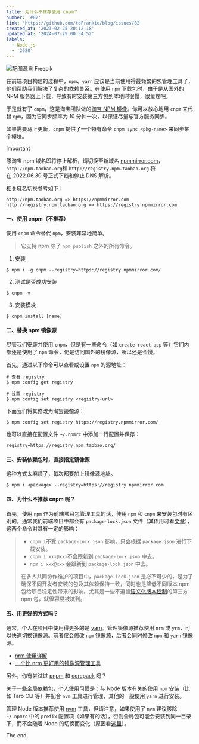 ```yaml
---
title: 为什么不推荐使用 cnpm？
number: '#82'
link: 'https://github.com/toFrankie/blog/issues/82'
created_at: '2023-02-25 20:12:18'
updated_at: '2024-07-29 00:54:52'
labels:
  - Node.js
  - '2020'
---
```

![配图源自 Freepik](https://upload-images.jianshu.io/upload_images/5128488-a6465ca0ee7a6ac1.jpeg?imageMogr2/auto-orient/strip%7CimageView2/2/w/1240)


在前端项目构建的过程中，`npm`、`yarn` 应该是当前使用得最频繁的包管理工具了，他们帮助我们解决了复杂的依赖关系。在使用 `npm` 下载包时，由于是从国外的 NPM 服务器上下载，导致有时安装第三方包到本地时很慢，很蛋疼吧。

于是就有了 `cnpm`，这是淘宝团队做的[淘宝 NPM 镜像](https://www.npmmirror.com)。你可以放心地用 `cnpm` 来代替 `npm`，因为它同步频率为 10 分钟一次，以保证尽量与官方服务同步。

如果需要马上更新，`cnpm` 提供了一个特有命令 `cnpm sync <pkg-name>` 来同步某个模块。

> [!IMPORTANT]
> 原淘宝 npm 域名即将停止解析，请切换至新域名 [npmmirror.com](http://www.npmmirror.com/)，`http://npm.taobao.org`和 `http://registry.npm.taobao.org` 将在 2022.06.30 号正式下线和停止 DNS 解析。

相关域名切换参考如下：

```text
http://npm.taobao.org => https://npmmirror.com
http://registry.npm.taobao.org => https://registry.npmmirror.com
```

#### 一、使用 cnpm（不推荐）

使用 `cnpm` 命令替代 `npm`，安装非常地简单。

> 它支持 npm 除了 `npm publish` 之外的所有命令。

1. 安装
```shell
$ npm i -g cnpm --registry=https://registry.npmmirror.com/
```
2. 测试是否成功安装
```shell
$ cnpm -v
```
3. 安装模块
```shell
$ cnpm install [name]
```
#### 二、替换 npm 镜像源

尽管我们安装并使用 `cnpm`，但是有一些命令（如 `create-react-app` 等）它们内部还是使用了 `npm` 命令，仍是访问国外的镜像源，所以还是会慢。

首先，通过以下命令可以查看或设置 `npm` 的源地址：

```shell
# 查看 registry
$ npm config get registry

# 设置 registry
$ npm config set registry <registry-url>
```

下面我们将其修改为淘宝镜像源：

```shell
$ npm config set registry https://registry.npmmirror.com/
```

也可以直接在配置文件 `~/.npmrc` 中添加一行配置并保存：

```text
registry=https://registry.npm.taobao.org/
```


#### 三、安装依赖包时，直接指定镜像源

这种方式太麻烦了，每次都要加上镜像源地址。

```shell
$ npm i <package> --registry=https://registry.npmmirror.com
```

#### 四、为什么不推荐 cnpm 呢？

首先，使用 `npm` 作为前端项目包管理工具的话，使用 `npm` 和 `cnpm` 来安装包时有区别的。通常我们前端项目中都会有 `package-lock.json` 文件（其作用可看[文章](https://www.cnblogs.com/cangqinglang/p/8336754.html)），这两个命令对其有一定的影响：

> * `cnpm i`不受 `package-lock.json` 影响，只会根据 `package.json` 进行下载安装。
> * `cnpm i xxx@xxx`不会跟新到 `package-lock.json` 中去。
> * `npm i xxx@xxx` 会跟新到 `package-lock.json` 中去。
>
> 在多人共同协作维护的项目中，`package-lock.json` 是必不可少的，是为了确保不同开发者安装的包及其依赖保持一致，同时也是降低不同版本 npm 包给项目稳定性带来的影响。尤其是一些不遵循[语义化版本控制](https://github.com/toFrankie/blog/issues/83)的第三方 npm 包，就很容易被坑到。

#### 五、用更好的方式吗？

通常，个人在项目中使用得更多的是 [yarn](https://yarnpkg.com/)。管理镜像源推荐使用 `nrm` 或 `yrm`，可以快速切换镜像源。前者仅会修改 `npm` 镜像源，后者会同时修改 `npm` 和 `yarn` 镜像源。

* [nrm 使用详解](https://github.com/toFrankie/blog/issues/89)
* [一个比 nrm 更好用的镜像源管理工具](https://github.com/toFrankie/blog/issues/91)

另外，你有尝试过 [pnpm](https://pnpm.io/) 和 [corepack](https://github.com/nodejs/corepack) 吗？

关于一些全局依赖包，个人使用习惯是：与 Node 版本有关的使用 `npm` 安装（比如 Taro CLI 等）并配合 `nvm` 工具进行管理，其他的一般使用 `yarn` 进行安装。

管理 Node 版本推荐使用 [nvm](https://github.com/nvm-sh/nvm) 工具，但请注意，如果使用了 `nvm` 建议移除 `~/.npmrc` 中的 `prefix` 配置项（如果有的话），否则全局包可能会安装到同一目录下，而不会随着 Node 的切换而变化（原因看[这里](https://github.com/nvm-sh/nvm#important-notes)）。

The end.

